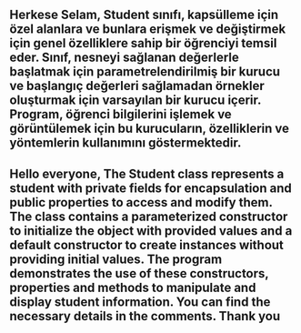  Herkese Selam,
 Student sınıfı, kapsülleme için özel alanlara ve bunlara erişmek ve değiştirmek için genel özelliklere sahip bir öğrenciyi temsil eder. 
 Sınıf, nesneyi sağlanan değerlerle başlatmak için parametrelendirilmiş bir kurucu ve başlangıç değerleri sağlamadan örnekler oluşturmak için varsayılan bir kurucu içerir.
 Program, öğrenci bilgilerini işlemek ve görüntülemek için bu kurucuların, özelliklerin ve yöntemlerin kullanımını göstermektedir. 
 ------------------------------------------------------------------
 Hello everyone,
 The Student class represents a student with private fields for encapsulation and public properties to access and modify them. 
 The class contains a parameterized constructor to initialize the object with provided values and a default constructor to create instances without providing initial values.
 The program demonstrates the use of these constructors, properties and methods to manipulate and display student information. 
You can find the necessary details in the comments.
Thank you
 ------------------------------------------------------------------
